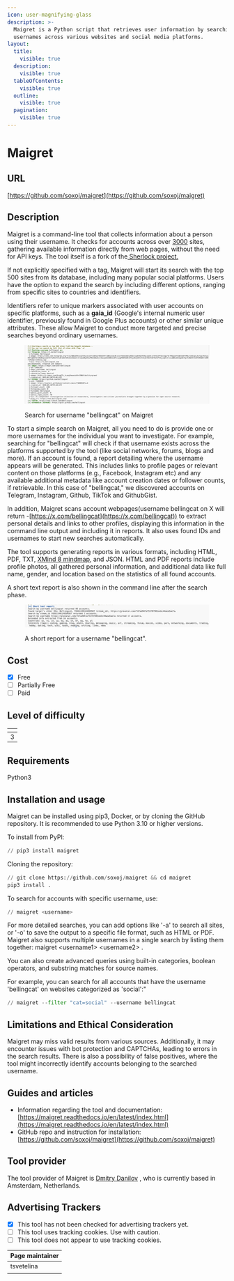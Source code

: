 ```yaml
---
icon: user-magnifying-glass
description: >-
  Maigret is a Python script that retrieves user information by searching for
  usernames across various websites and social media platforms.
layout:
  title:
    visible: true
  description:
    visible: true
  tableOfContents:
    visible: true
  outline:
    visible: true
  pagination:
    visible: true
---
```


# Maigret

## URL

[https://github.com/soxoj/maigret](https://github.com/soxoj/maigret)

## Description

Maigret is a command-line tool that collects information about a person using their username. It checks for accounts across over [3000](https://github.com/soxoj/maigret/blob/main/sites.md) sites, gathering available information directly from web pages, without the need for API keys. The tool itself is a fork of the[ Sherlock project.](https://github.com/sherlock-project/sherlock)

If not explicitly specified with a tag, Maigret will start its search with the top 500 sites from its database, including many popular social platforms. Users have the option to expand the search by including different options, ranging from specific sites to countries and identifiers.&#x20;

Identifiers refer to unique markers associated with user accounts on specific platforms, such as a **gaia\_id** (Google's internal numeric user identifier, previously found in Google Plus accounts) or other similar unique attributes. These allow Maigret to conduct more targeted and precise searches beyond ordinary usernames.

<figure><img src=".gitbook/assets/maigret.png" alt=""><figcaption><p>Search for  username "bellingcat" on Maigret </p></figcaption></figure>

To start a simple search on Maigret, all you need to do is provide one or more usernames for the individual you want to investigate. For example, searching for "bellingcat" will check if that username exists across the platforms supported by the tool (like social networks, forums, blogs and more). If an account is found, a report detailing where the username appears will be generated. This includes links to profile pages or relevant content on those platforms (e.g., Facebook, Instagram etc) and any available additional metadata like account creation dates or follower counts, if retrievable. In this case of "bellingcat," we discovered accounts on Telegram, Instagram, Github, TikTok and GithubGist.

In addition, Maigret scans account webpages(username bellingcat on X will return -[https://x.com/bellingcat](https://x.com/bellingcat)) to extract personal details and links to other profiles, displaying this information in the command line output and including it in reports. It also uses found IDs and usernames to start new searches automatically.&#x20;

The tool supports generating reports in various formats, including HTML, PDF, TXT, [XMind 8 mindmap](https://xmind.app/user-guide/xmind/), and JSON. HTML and PDF reports include profile photos, all gathered personal information, and additional data like full name, gender, and location based on the statistics of all found accounts.

A short text report is also shown in the command line after the search phase.

<figure><img src=".gitbook/assets/Maigret2.png" alt=""><figcaption><p>A short report for a username "bellingcat".</p></figcaption></figure>

## Cost

* [x] Free
* [ ] Partially Free
* [ ] Paid

## Level of difficulty

<table><thead><tr><th data-type="rating" data-max="5"></th></tr></thead><tbody><tr><td>3</td></tr></tbody></table>

## Requirements

Python3

## Installation and usage

Maigret can be installed using pip3, Docker, or by cloning the GitHub repository. It is recommended to use Python 3.10 or higher versions.

To install from PyPl:

```python
// pip3 install maigret
```

Cloning the repository:

```python
// git clone https://github.com/soxoj/maigret && cd maigret
pip3 install .
```

To search for accounts with specific username, use:

```python
// maigret <username>
```

For more detailed searches, you can add options like '-a' to search all sites, or '-o' to save the output to a specific file format, such as HTML or PDF. Maigret also supports multiple usernames in a single search by listing them together: maigret  \<username1> \<username2> .

You can also create advanced queries using built-in categories, boolean operators, and substring matches for source names.&#x20;

For example, you can search for all accounts that have the username 'bellingcat' on websites categorized as 'social':"

```python
// maigret --filter "cat=social" --username bellingcat
```

## Limitations and Ethical Consideration

Maigret may miss valid results from various sources. Additionally, it may encounter issues with bot protection and CAPTCHAs, leading to errors in the search results. There is also a possibility of false positives, where the tool might incorrectly identify accounts belonging to the searched username.

## Guides and articles

* Information regarding the tool and documentation: [https://maigret.readthedocs.io/en/latest/index.html](https://maigret.readthedocs.io/en/latest/index.html)
* GitHub repo and instruction for installation: [https://github.com/soxoj/maigret](https://github.com/soxoj/maigret)

## Tool provider

The tool provider of Maigret is [Dmitry Danilov](https://www.linkedin.com/in/danilov-d/) , who is currently based in Amsterdam, Netherlands.

## Advertising Trackers

* [x] This tool has not been checked for advertising trackers yet.
* [ ] This tool uses tracking cookies. Use with caution.
* [ ] This tool does not appear to use tracking cookies.

| Page maintainer |
| --------------- |
| tsvetelina      |
|                 |
